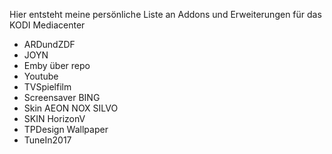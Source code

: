 Hier entsteht meine persönliche Liste an Addons und Erweiterungen für das KODI Mediacenter

- ARDundZDF
- JOYN
- Emby über repo
- Youtube
- TVSpielfilm
- Screensaver BING
- Skin AEON NOX SILVO
- SKIN HorizonV
- TPDesign Wallpaper
- TuneIn2017

